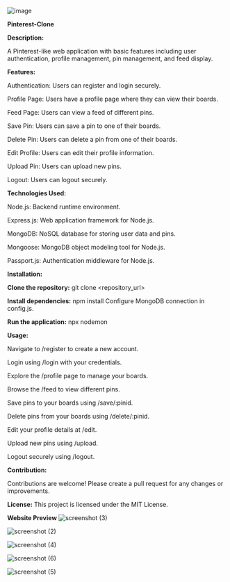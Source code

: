 ![image](https://github.com/TabrezHakimji/pinterest/assets/162948892/ac393f84-ee9d-4994-a114-1de1f72ab3e6)

**Pinterest-Clone**

**Description:**

A Pinterest-like web application with basic features including user authentication, profile management, pin management, and feed display.

**Features:**

Authentication: Users can register and login securely.

Profile Page: Users have a profile page where they can view their boards.

Feed Page: Users can view a feed of different pins.

Save Pin: Users can save a pin to one of their boards.

Delete Pin: Users can delete a pin from one of their boards.

Edit Profile: Users can edit their profile information.

Upload Pin: Users can upload new pins.

Logout: Users can logout securely.

**Technologies Used:**

Node.js: Backend runtime environment.

Express.js: Web application framework for Node.js.

MongoDB: NoSQL database for storing user data and pins.

Mongoose: MongoDB object modeling tool for Node.js.

Passport.js: Authentication middleware for Node.js.


**Installation:**

**Clone the repository:**
git clone <repository_url>

**Install dependencies:**
npm install
Configure MongoDB connection in config.js.

**Run the application:**
npx nodemon

**Usage:**

Navigate to /register to create a new account.

Login using /login with your credentials.

Explore the /profile page to manage your boards.

Browse the /feed to view different pins.

Save pins to your boards using /save/:pinid.

Delete pins from your boards using /delete/:pinid.

Edit your profile details at /edit.

Upload new pins using /upload.

Logout securely using /logout.

**Contribution:**

Contributions are welcome! Please create a pull request for any changes or improvements.

**License:**
This project is licensed under the MIT License.

**Website Preview**
![screenshot (3)](https://github.com/TabrezHakimji/pinterest/assets/162948892/542f2472-c845-4177-a06c-5c65e5b93267)

![screenshot (2)](https://github.com/TabrezHakimji/pinterest/assets/162948892/60e9c0d4-8c72-43fb-b90b-fea622547153)

![screenshot (4)](https://github.com/TabrezHakimji/pinterest/assets/162948892/6988207c-7d9e-4bfb-a964-c10cf5920de5)

![screenshot (6)](https://github.com/TabrezHakimji/pinterest/assets/162948892/0ad3d623-8790-4e79-b2d4-6dd005ff7116)

![screenshot (5)](https://github.com/TabrezHakimji/pinterest/assets/162948892/4b69c660-94f5-4230-8a98-516f6ab98110)
